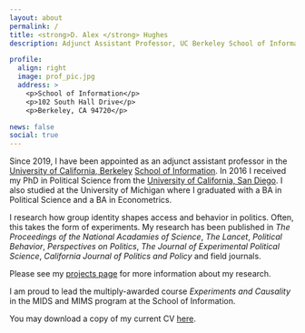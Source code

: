 ```yaml
---
layout: about
permalink: /
title: <strong>D. Alex </strong> Hughes
description: Adjunct Assistant Professor, UC Berkeley School of Information

profile:
  align: right
  image: prof_pic.jpg
  address: >
    <p>School of Information</p>
    <p>102 South Hall Drive</p>
    <p>Berkeley, CA 94720</p>

news: false
social: true
---
```


Since 2019, I have been appointed as an adjunct assistant professor in the
[University of California, Berkeley](http://www.berkeley.edu)
[School of Information](https://www.ischool.berkeley.edu). In 2016 I
received my PhD in Political Science from the
[University of California, San Diego](http://polisci.ucsd.edu). I also
studied at the University of Michigan where I graduated with a BA in
Political Science and a BA in Econometrics.

I research how group identity shapes access and behavior in
politics. Often, this takes the form of experiments. My research has
been published in _The Proceedings of the National Acadamies of
Science_, _The Lancet_, _Political Behavior_, _Perspectives on Politics_,
_The Journal of Experimental Political Science_, _California Journal
of Politics and Policy_  and field journals. 

Please see my [projects page](./projects) for more information about my research. 

I am proud to lead the multiply-awarded course _Experiments and
Causality_ in the MIDS and MIMS program at the School of Information. 

You may download a copy of my current CV
[here](./assets/cv/Hughes_CV.pdf). <!-- You may download a copy of my Job -->
<!-- Market Paper [here](./assets/pdf/Hughes_JobMarketPaper.pdf).  -->

